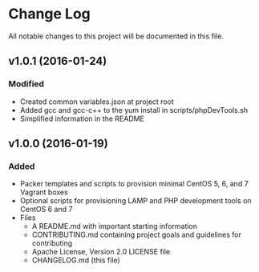 # Change Log
All notable changes to this project will be documented in this file.

## v1.0.1 (2016-01-24)
### Modified
* Created common variables.json at project root
* Added gcc and gcc-c++ to the yum install in scripts/phpDevTools.sh
* Simplified information in the README

## v1.0.0 (2016-01-19)
### Added
* Packer templates and scripts to provision minimal CentOS 5, 6, and 7 Vagrant boxes
* Optional scripts for provisioning LAMP and PHP development tools on CentOS 6 and 7
* Files
  - A README.md with important starting information
  - CONTRIBUTING.md containing project goals and guidelines for contributing
  - Apache License, Version 2.0 LICENSE file
  - CHANGELOG.md (this file)
